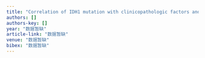 ```yaml
---
title: "Correlation of IDH1 mutation with clinicopathologic factors and prognosis in primary glioblastoma: a report of 118 patients from China"
authors: []
authors-key: []
year: "数据暂缺"
article-link: "数据暂缺"
venue: "数据暂缺"
bibex: "数据暂缺"
---
```


